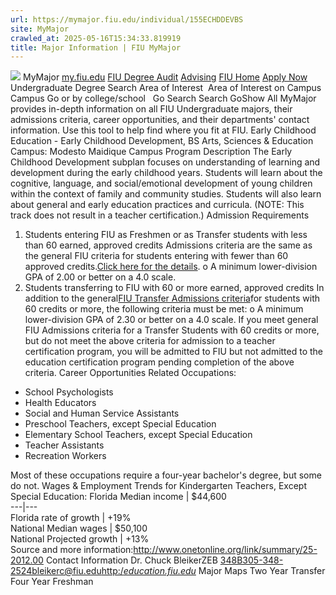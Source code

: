 ```yaml
---
url: https://mymajor.fiu.edu/individual/155ECHDDEVBS
site: MyMajor
crawled_at: 2025-05-16T15:34:33.819919
title: Major Information | FIU MyMajor
---
```


![](https://mymajor.fiu.edu/assets/logo-T4VPR2BI.png)
MyMajor
[my.fiu.edu](https://my.fiu.edu/)
[FIU Degree Audit](https://dasa.fiu.edu/all-departments/advising/panther-success-hub/panther-degree-audit/)
[Advising](https://advising.fiu.edu)
[FIU Home](https://www.fiu.edu/)
[Apply Now](https://admissions.fiu.edu/)
Undergraduate Degree Search
Area of Interest
​
Area of Interest
on
Campus
​
Campus
Go
or by college/school
​
​
Go
Search
Search
GoShow All
MyMajor provides in-depth information on all FIU Undergraduate majors, their admissions criteria, career opportunities, and their departments' contact information. Use this tool to help find where you fit at FIU.
Early Childhood Education - Early Childhood Development,
BS
Arts, Sciences & Education
Campus:
Modesto Maidique Campus
Program Description
The Early Childhood Development subplan focuses on understanding of learning and development during the early childhood years. Students will learn about the cognitive, language, and social/emotional development of young children within the context of family and community studies. Students will also learn about general and early education practices and curricula. (NOTE: This track does not result in a teacher certification.)
Admission Requirements
1. Students entering FIU as Freshmen or as Transfer students with less than 60 earned, approved credits
Admissions criteria are the same as the general FIU criteria for students entering with fewer than 60 approved credits.[Click here for the details](http://admissions.fiu.edu/apply/freshman/).
o A minimum lower-division GPA of 2.00 or better on a 4.0 scale.
2. Students transferring to FIU with 60 or more earned, approved credits
In addition to the general[FIU Transfer Admissions criteria](http://admissions.fiu.edu/apply/transfer/)for students with 60 credits or more, the following criteria must be met:
o A minimum lower-division GPA of 2.30 or better on a 4.0 scale.
If you meet general FIU Admissions criteria for a Transfer Students with 60 credits or more, but do not meet the above criteria for admission to a teacher certification program, you will be admitted to FIU but not admitted to the education certification program pending completion of the above criteria.
Career Opportunities
Related Occupations:
  * School Psychologists
  * Health Educators
  * Social and Human Service Assistants
  * Preschool Teachers, except Special Education
  * Elementary School Teachers, except Special Education
  * Teacher Assistants
  * Recreation Workers


Most of these occupations require a four-year bachelor's degree, but some do not.
Wages & Employment Trends for Kindergarten Teachers, Except Special Education:
Florida Median income | $44,600  
---|---  
Florida rate of growth | +19%  
National Median wages | $50,100  
National Projected growth | +13%  
Source and more information:<http://www.onetonline.org/link/summary/25-2012.00>
Contact Information
Dr. Chuck BleikerZEB 348B305-348-2524bleikerc@fiu.edu[http:/_education.fiu.edu_](http://education.fiu.edu/)
Major Maps
Two Year Transfer
Four Year Freshman
